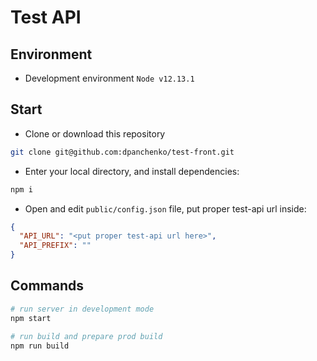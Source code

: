 # Test API

## Environment

 - Development environment
`Node v12.13.1`

## Start

 - Clone or download this repository
``` bash
git clone git@github.com:dpanchenko/test-front.git
```

 - Enter your local directory, and install dependencies:

``` bash
npm i
```

 - Open and edit `public/config.json` file, put proper test-api url inside:

``` json
{
  "API_URL": "<put proper test-api url here>",
  "API_PREFIX": ""
}
```

## Commands

``` bash
# run server in development mode
npm start
```

``` bash
# run build and prepare prod build
npm run build
```

